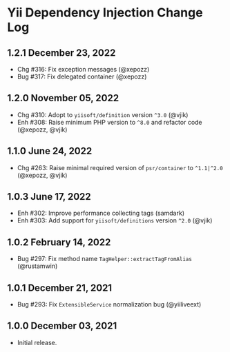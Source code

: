 # Yii Dependency Injection Change Log

## 1.2.1 December 23, 2022

- Chg #316: Fix exception messages (@xepozz)
- Bug #317: Fix delegated container (@xepozz)

## 1.2.0 November 05, 2022

- Chg #310: Adopt to `yiisoft/definition` version `^3.0` (@vjik)
- Enh #308: Raise minimum PHP version to `^8.0` and refactor code (@xepozz, @vjik)

## 1.1.0 June 24, 2022

- Chg #263: Raise minimal required version of `psr/container` to `^1.1|^2.0` (@xepozz, @vjik)

## 1.0.3 June 17, 2022

- Enh #302: Improve performance collecting tags (samdark)
- Enh #303: Add support for `yiisoft/definitions` version `^2.0` (@vjik)

## 1.0.2 February 14, 2022

- Bug #297: Fix method name `TagHelper::extractTagFromAlias` (@rustamwin)

## 1.0.1 December 21, 2021

- Bug #293: Fix `ExtensibleService` normalization bug (@yiiliveext)

## 1.0.0 December 03, 2021

- Initial release.
